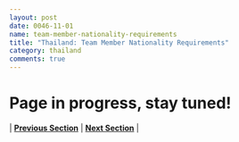 ```yaml
---
layout: post
date: 0046-11-01
name: team-member-nationality-requirements
title: "Thailand: Team Member Nationality Requirements"
category: thailand
comments: true
---
```


# Page in progress, stay tuned!




| **[Previous Section]( https://neo-project.github.io/global-blockchain-compliance-hub//thailand/thailand-registry-requirements.html)** | **[Next Section]( https://neo-project.github.io/global-blockchain-compliance-hub//thailand/thailand-tax-and-auditing-requirements.html)** |
